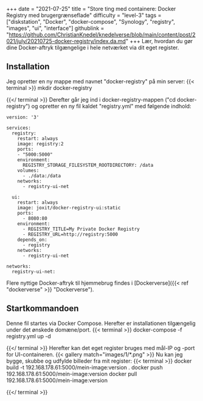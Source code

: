 +++
date = "2021-07-25"
title = "Store ting med containere: Docker Registry med brugergrænseflade"
difficulty = "level-3"
tags = ["diskstation", "Docker", "docker-compose", "Synology", "registry", "images", "ui", "interface"]
githublink = "https://github.com/ChristianKnedel/knedelverse/blob/main/content/post/2021/july/20210725-docker-registry/index.da.md"
+++
Lær, hvordan du gør dine Docker-aftryk tilgængelige i hele netværket via dit eget register.
## Installation
Jeg opretter en ny mappe med navnet "docker-registry" på min server:
{{< terminal >}}
mkdir docker-registry

{{</ terminal >}}
Derefter går jeg ind i docker-registry-mappen ("cd docker-registry") og opretter en ny fil kaldet "registry.yml" med følgende indhold:
```
version: '3'

services:
  registry:
    restart: always
    image: registry:2
    ports:
    - "5000:5000"
    environment:
      REGISTRY_STORAGE_FILESYSTEM_ROOTDIRECTORY: /data
    volumes:
      - ./data:/data
    networks:
      - registry-ui-net

  ui:
    restart: always
    image: joxit/docker-registry-ui:static
    ports:
      - 8080:80
    environment:
      - REGISTRY_TITLE=My Private Docker Registry
      - REGISTRY_URL=http://registry:5000
    depends_on:
      - registry
    networks:
      - registry-ui-net

networks:
  registry-ui-net:

```
Flere nyttige Docker-aftryk til hjemmebrug findes i [Dockerverse]({{< ref "dockerverse" >}} "Dockerverse").
## Startkommandoen
Denne fil startes via Docker Compose. Herefter er installationen tilgængelig under det ønskede domæne/port.
{{< terminal >}}
docker-compose -f registry.yml up -d

{{</ terminal >}}
Herefter kan det eget register bruges med mål-IP og -port for UI-containeren.
{{< gallery match="images/1/*.png" >}}
Nu kan jeg bygge, skubbe og udfylde billeder fra mit register:
{{< terminal >}}
docker build -t 192.168.178.61:5000/mein-image:version .
docker push 192.168.178.61:5000/mein-image:version
docker pull 192.168.178.61:5000/mein-image:version

{{</ terminal >}}
